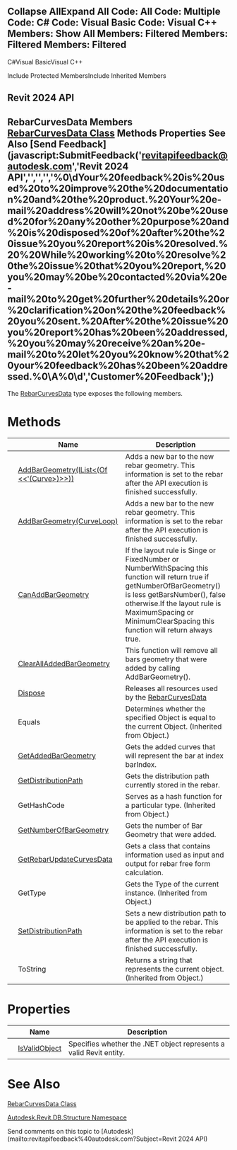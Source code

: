 ﻿

Collapse AllExpand All Code: All Code: Multiple Code: C# Code: Visual Basic Code: Visual C++  Members: Show All Members: Filtered Members: Filtered Members: Filtered   
---  
  
C#Visual BasicVisual C++

Include Protected MembersInclude Inherited Members

Revit 2024 API  
---  
RebarCurvesData Members  
[RebarCurvesData Class](71996f44-c8f9-7695-ccb9-efae09726c9c.md) Methods Properties See Also [Send Feedback](javascript:SubmitFeedback\('revitapifeedback@autodesk.com','Revit 2024 API','','','','%0\\dYour%20feedback%20is%20used%20to%20improve%20the%20documentation%20and%20the%20product.%20Your%20e-mail%20address%20will%20not%20be%20used%20for%20any%20other%20purpose%20and%20is%20disposed%20of%20after%20the%20issue%20you%20report%20is%20resolved.%20%20While%20working%20to%20resolve%20the%20issue%20that%20you%20report,%20you%20may%20be%20contacted%20via%20e-mail%20to%20get%20further%20details%20or%20clarification%20on%20the%20feedback%20you%20sent.%20After%20the%20issue%20you%20report%20has%20been%20addressed,%20you%20may%20receive%20an%20e-mail%20to%20let%20you%20know%20that%20your%20feedback%20has%20been%20addressed.%0\\A%0\\d','Customer%20Feedback'\);)  
---  
  
The [RebarCurvesData](71996f44-c8f9-7695-ccb9-efae09726c9c.md) type exposes the following members.

# Methods

|  | Name | Description |
| --- | --- | --- |
|  | [AddBarGeometry(IList<(Of <<'(Curve>)>>))](670a749b-0189-50dd-a019-1f7c876aef2f.md) | Adds a new bar to the new rebar geometry. This information is set to the rebar after the API execution is finished successfully. |
|  | [AddBarGeometry(CurveLoop)](86eac3b9-d2af-68c8-bdba-f8e8c8d79624.md) | Adds a new bar to the new rebar geometry. This information is set to the rebar after the API execution is finished successfully. |
|  | [CanAddBarGeometry](a7ffdbd4-6702-2c77-eedc-bf03e60663c0.md) | If the layout rule is Singe or FixedNumber or NumberWithSpacing this function will return true if getNumberOfBarGeometry() is less getBarsNumber(), false otherwise.If the layout rule is MaximumSpacing or MinimumClearSpacing this function will return always true. |
|  | [ClearAllAddedBarGeometry](9d7a1671-2d14-5dc7-b488-b597e8318e5d.md) | This function will remove all bars geometry that were added by calling AddBarGeometry(). |
|  | [Dispose](58cb8d3e-f37d-aa90-bb86-7faec1c4e638.md) | Releases all resources used by the [RebarCurvesData](71996f44-c8f9-7695-ccb9-efae09726c9c.md) |
|  | Equals | Determines whether the specified Object is equal to the current Object. (Inherited from Object.) |
|  | [GetAddedBarGeometry](c9c202d7-a7b6-32f7-440e-db2377853754.md) | Gets the added curves that will represent the bar at index barIndex. |
|  | [GetDistributionPath](5067a5af-283a-032f-1724-b2bf1c8628c9.md) | Gets the distribution path currently stored in the rebar. |
|  | GetHashCode | Serves as a hash function for a particular type.  (Inherited from Object.) |
|  | [GetNumberOfBarGeometry](cd4e016b-6301-31f7-6c37-660a35a6b688.md) | Gets the number of Bar Geometry that were added. |
|  | [GetRebarUpdateCurvesData](89fe31e2-42bb-7a25-caa3-6254b0105173.md) | Gets a class that contains information used as input and output for rebar free form calculation. |
|  | GetType | Gets the Type of the current instance. (Inherited from Object.) |
|  | [SetDistributionPath](7d542d46-cedc-9a45-bb83-47be487640cf.md) | Sets a new distribution path to be applied to the rebar. This information is set to the rebar after the API execution is finished successfully. |
|  | ToString | Returns a string that represents the current object. (Inherited from Object.) |
  
# Properties

|  | Name | Description |
| --- | --- | --- |
|  | [IsValidObject](d81bf889-02c0-38c7-f01e-55d8c5817575.md) | Specifies whether the .NET object represents a valid Revit entity. |
  
# See Also

[RebarCurvesData Class](71996f44-c8f9-7695-ccb9-efae09726c9c.md)

[Autodesk.Revit.DB.Structure Namespace](d586b341-f687-9d90-e96d-255806b7d4fc.md)

Send comments on this topic to [Autodesk](mailto:revitapifeedback%40autodesk.com?Subject=Revit 2024 API)
